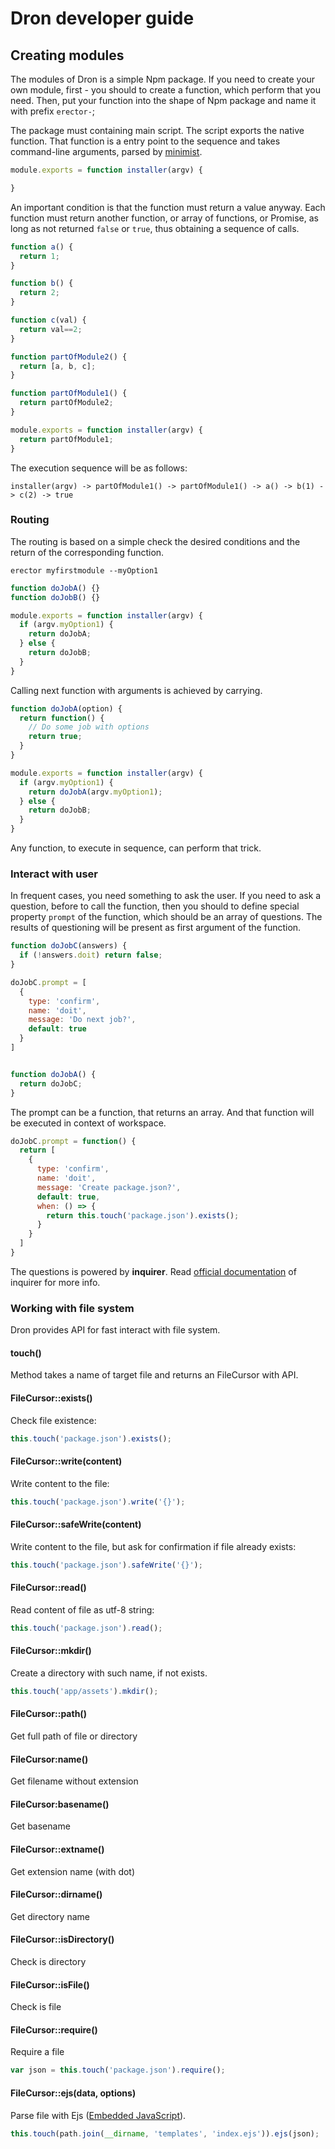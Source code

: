 Dron developer guide
==

## Creating modules

The modules of Dron is a simple Npm package. If you need to create your own module, first - you should to create a function, which perform that you need. Then, put your function into the shape of Npm package and name it with prefix `erector-`;

The package must containing main script. The script exports the native function. That function is a entry point to the sequence and takes command-line arguments, parsed by [minimist](https://www.npmjs.com/package/minimist).

```js
module.exports = function installer(argv) {

}
```

An important condition is that the function must return a value anyway. Each function must return another function, or array of functions, or Promise, as long as not returned `false` or `true`, thus obtaining a sequence of calls.

```js
function a() {
  return 1;
}

function b() {
  return 2;
}

function c(val) {
  return val==2;
}

function partOfModule2() {
  return [a, b, c];
}

function partOfModule1() {
  return partOfModule2;
}

module.exports = function installer(argv) {
  return partOfModule1;
}
```

The execution sequence will be as follows:

```
installer(argv) -> partOfModule1() -> partOfModule1() -> a() -> b(1) -> c(2) -> true
```

### Routing

The routing is based on a simple check the desired conditions and the return of the corresponding function.

```terminal
erector myfirstmodule --myOption1
```

```js
function doJobA() {}
function doJobB() {}

module.exports = function installer(argv) {
  if (argv.myOption1) {
    return doJobA;
  } else {
    return doJobB;
  }
}
```

Calling next function with arguments is achieved by carrying.

```js
function doJobA(option) {
  return function() {
    // Do some job with options
    return true;
  }
}

module.exports = function installer(argv) {
  if (argv.myOption1) {
    return doJobA(argv.myOption1);
  } else {
    return doJobB;
  }
}
```

Any function, to execute in sequence, can perform that trick.

### Interact with user

In frequent cases, you need something to ask the user. If you need to ask a question, before to call the function, then you should to define special property `prompt` of the function, which should be an array of questions. The results of questioning will  be present as first argument of the function.

```js
function doJobC(answers) {
  if (!answers.doit) return false;
}

doJobC.prompt = [
  {
    type: 'confirm',
    name: 'doit',
    message: 'Do next job?',
    default: true
  }
]


function doJobA() {
  return doJobC;
}
```

The prompt can be a function, that returns an array. And that function will be executed in context of workspace.
```js
doJobC.prompt = function() {
  return [
    {
      type: 'confirm',
      name: 'doit',
      message: 'Create package.json?',
      default: true,
      when: () => {
        return this.touch('package.json').exists();
      }
    }
  ]
}
```

The questions is powered by __inquirer__. Read [official documentation](https://www.npmjs.com/package/inquirer) of inquirer for more info.

### Working with file system

Dron provides API for fast interact with file system.

#### touch()

Method takes a name of target file and returns an FileCursor with API.

#### FileCursor::exists()

Check file existence:

```js
this.touch('package.json').exists();
```

#### FileCursor::write(content)

Write content to the file:

```js
this.touch('package.json').write('{}');
```

#### FileCursor::safeWrite(content)

Write content to the file, but ask for confirmation if file already exists:

```js
this.touch('package.json').safeWrite('{}');
```
#### FileCursor::read()

Read content of file as utf-8 string:

```js
this.touch('package.json').read();
```

#### FileCursor::mkdir()

Create a directory with such name, if not exists.

```js
this.touch('app/assets').mkdir();
```

#### FileCursor::path()

Get full path of file or directory

#### FileCursor:name()

Get filename without extension

#### FileCursor:basename()

Get basename

#### FileCursor::extname()

Get extension name (with dot)

#### FileCursor::dirname()

Get directory name

#### FileCursor::isDirectory()

Check is directory

#### FileCursor::isFile()

Check is file

#### FileCursor::require()

Require a file

```js
var json = this.touch('package.json').require();
```

#### FileCursor::ejs(data, options)

Parse file with Ejs ([Embedded JavaScript](http://www.embeddedjs.com/)).

```js
this.touch(path.join(__dirname, 'templates', 'index.ejs')).ejs(json);
```
